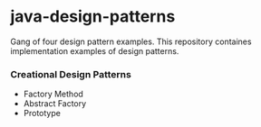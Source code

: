 # java-design-patterns
Gang of four design pattern examples. This repository containes implementation examples of design patterns.

### Creational Design Patterns
 - Factory Method
 - Abstract Factory
 - Prototype
